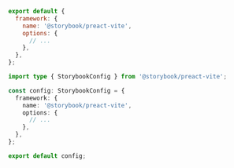 ```js filename=".storybook/main.js" renderer="preact" language="js"
export default {
  framework: {
    name: '@storybook/preact-vite',
    options: {
      // ...
    },
  },
};
```

```ts filename=".storybook/main.ts" renderer="preact" language="ts"
import type { StorybookConfig } from '@storybook/preact-vite';

const config: StorybookConfig = {
  framework: {
    name: '@storybook/preact-vite',
    options: {
      // ...
    },
  },
};

export default config;
```
